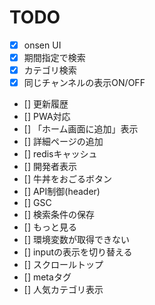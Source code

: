 # TODO
- [x] onsen UI
- [x] 期間指定で検索
- [x] カテゴリ検索
- [x] 同じチャンネルの表示ON/OFF
- [] 更新履歴
- [] PWA対応
- [] 「ホーム画面に追加」表示
- [] 詳細ページの追加
- [] redisキャッシュ
- [] 開発者表示
- [] 牛丼をおごるボタン
- [] API制御(header)
- [] GSC
- [] 検索条件の保存
- [] もっと見る
- [] 環境変数が取得できない
- [] inputの表示を切り替える
- [] スクロールトップ
- [] metaタグ
- [] 人気カテゴリ表示
